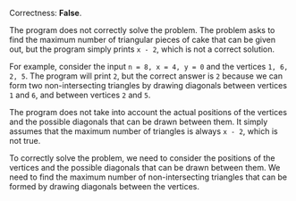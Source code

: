 Correctness: **False**.

The program does not correctly solve the problem. The problem asks to find the maximum number of triangular pieces of cake that can be given out, but the program simply prints `x - 2`, which is not a correct solution.

For example, consider the input `n = 8, x = 4, y = 0` and the vertices `1, 6, 2, 5`. The program will print `2`, but the correct answer is `2` because we can form two non-intersecting triangles by drawing diagonals between vertices `1` and `6`, and between vertices `2` and `5`.

The program does not take into account the actual positions of the vertices and the possible diagonals that can be drawn between them. It simply assumes that the maximum number of triangles is always `x - 2`, which is not true.

To correctly solve the problem, we need to consider the positions of the vertices and the possible diagonals that can be drawn between them. We need to find the maximum number of non-intersecting triangles that can be formed by drawing diagonals between the vertices.